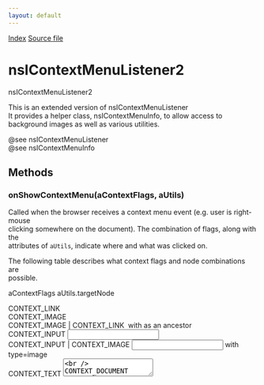 ```yaml
---
layout: default
---
```

<div id='links'><a href="../index.html">Index</a>
<a href="http://dxr.mozilla.org/mozilla-central/source/embedding/browser/nsIContextMenuListener2.idl">Source file</a>
</div>

# nsIContextMenuListener2 #
  
nsIContextMenuListener2  
  
This is an extended version of nsIContextMenuListener  
It provides a helper class, nsIContextMenuInfo, to allow access to  
background images as well as various utilities.  
  
@see nsIContextMenuListener  
@see nsIContextMenuInfo  
  

## Methods ##

### onShowContextMenu(aContextFlags, aUtils) ###
  
Called when the browser receives a context menu event (e.g. user is right-mouse  
clicking somewhere on the document). The combination of flags, along with the  
attributes of <CODE>aUtils</CODE>, indicate where and what was clicked on.  
  
The following table describes what context flags and node combinations are  
possible.  
  
aContextFlags                  aUtils.targetNode  
  
CONTEXT_LINK                   <A>  
CONTEXT_IMAGE                  <IMG>  
CONTEXT_IMAGE | CONTEXT_LINK   <IMG> with <A> as an ancestor  
CONTEXT_INPUT                  <INPUT>  
CONTEXT_INPUT | CONTEXT_IMAGE  <INPUT> with type=image  
CONTEXT_TEXT                   <TEXTAREA>  
CONTEXT_DOCUMENT               <HTML>  
CONTEXT_BACKGROUND_IMAGE       <HTML> with background image  
  
  
@see nsIContextMenuInfo  
  

#### Parameters ####

<table>

<tr>
<td>aContextFlags</td>
<td>Flags indicating the kind of context.  
</td>
</tr>

<tr>
<td>aUtils</td>
<td>Context information and helper utilities.  
</td>
</tr>

</table>

## Constants ##

### CONTEXT_NONE ###
 Flag. No context. */  

### CONTEXT_LINK ###
 Flag. Context is a link element. */  

### CONTEXT_IMAGE ###
 Flag. Context is an image element. */  

### CONTEXT_DOCUMENT ###
 Flag. Context is the whole document. */  

### CONTEXT_TEXT ###
 Flag. Context is a text area element. */  

### CONTEXT_INPUT ###
 Flag. Context is an input element. */  

### CONTEXT_BACKGROUND_IMAGE ###
 Flag. Context is a background image. */  
